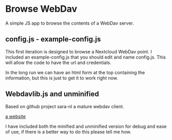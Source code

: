 Browse WebDav
============

A simple JS app to browse the contents of a WebDav server.

config.js - example-config.js
------------

This first iteration is designed to browse a Nextcloud WebDav point.   I
included an example-config.js that you should edit and name config.js.
This will allow the code to have the url and credentials.

In the long run we can have an html form at the top containing the
information, but this is just to get it to work right now.

Webdavlib.js and unminified
------------

Based on github project sara-nl a mature webdav client.

[a website](https://github.com/sara-nl/js-webdav-client)

I have included both the minified and unminified version for debug and ease of
use, if there is a better way to do this please tell me how.

